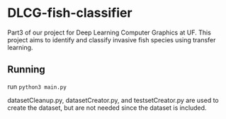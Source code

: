 # DLCG-fish-classifier
Part3 of our project for Deep Learning Computer Graphics at UF. This project aims to identify and classify invasive fish species using transfer learning.

## Running
run ```python3 main.py```

datasetCleanup.py, datasetCreator.py, and testsetCreator.py are used to create the dataset, but are not needed since the dataset is included.
